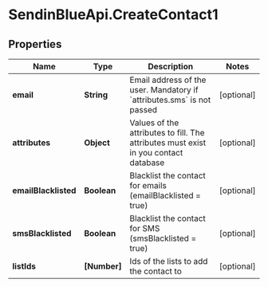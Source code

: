 # SendinBlueApi.CreateContact1

## Properties
Name | Type | Description | Notes
------------ | ------------- | ------------- | -------------
**email** | **String** | Email address of the user. Mandatory if &#x60;attributes.sms&#x60; is not passed | [optional] 
**attributes** | **Object** | Values of the attributes to fill. The attributes must exist in you contact database | [optional] 
**emailBlacklisted** | **Boolean** | Blacklist the contact for emails (emailBlacklisted &#x3D; true) | [optional] 
**smsBlacklisted** | **Boolean** | Blacklist the contact for SMS (smsBlacklisted &#x3D; true) | [optional] 
**listIds** | **[Number]** | Ids of the lists to add the contact to | [optional] 


